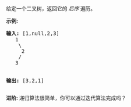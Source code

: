<html>
 <body>
  <p>
   给定一个二叉树，返回它的
   <em>
    后序
   </em>
   遍历。
  </p>
  <p>
   <strong>
    示例:
   </strong>
  </p>
  <pre><strong>输入:</strong> [1,null,2,3]  
   1
    \
     2
    /
   3 

<strong>输出:</strong> [3,2,1]</pre>
  <p>
   <strong>
    进阶:
   </strong>
   递归算法很简单，你可以通过迭代算法完成吗？
  </p>
 </body>
</html>